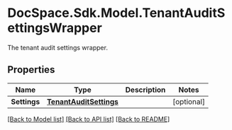 # DocSpace.Sdk.Model.TenantAuditSettingsWrapper
The tenant audit settings wrapper.

## Properties

Name | Type | Description | Notes
------------ | ------------- | ------------- | -------------
**Settings** | [**TenantAuditSettings**](TenantAuditSettings.md) |  | [optional] 

[[Back to Model list]](../README.md#documentation-for-models) [[Back to API list]](../README.md#documentation-for-api-endpoints) [[Back to README]](../README.md)

